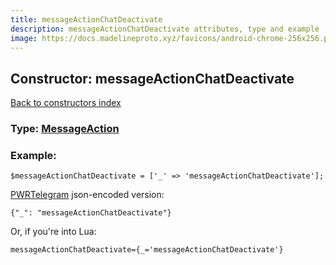 ```yaml
---
title: messageActionChatDeactivate
description: messageActionChatDeactivate attributes, type and example
image: https://docs.madelineproto.xyz/favicons/android-chrome-256x256.png
---
```

## Constructor: messageActionChatDeactivate  
[Back to constructors index](index.md)






### Type: [MessageAction](../types/MessageAction.md)


### Example:

```
$messageActionChatDeactivate = ['_' => 'messageActionChatDeactivate'];
```  

[PWRTelegram](https://pwrtelegram.xyz) json-encoded version:

```
{"_": "messageActionChatDeactivate"}
```


Or, if you're into Lua:  


```
messageActionChatDeactivate={_='messageActionChatDeactivate'}

```


